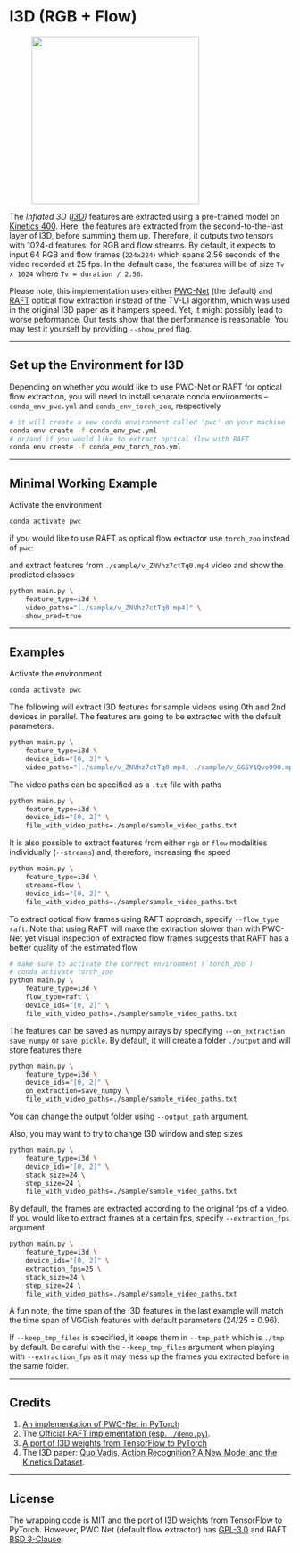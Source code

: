 # I3D (RGB + Flow)
<figure>
  <img src="../../_assets/i3d.png" width="300" />
</figure>

The _Inflated 3D ([I3D](https://arxiv.org/abs/1705.07750))_ features are extracted using a pre-trained model on [Kinetics 400](https://deepmind.com/research/open-source/kinetics). Here, the features are extracted from the second-to-the-last layer of I3D, before summing them up. Therefore, it outputs two tensors with 1024-d features: for RGB and flow streams. By default, it expects to input 64 RGB and flow frames (`224x224`) which spans 2.56 seconds of the video recorded at 25 fps. In the default case, the features will be of size `Tv x 1024` where `Tv = duration / 2.56`.

Please note, this implementation uses either [PWC-Net](https://arxiv.org/abs/1709.02371) (the default) and [RAFT](https://arxiv.org/abs/2003.12039) optical flow extraction instead of the TV-L1 algorithm, which was used in the original I3D paper as it hampers speed. Yet, it might possibly lead to worse peformance. Our tests show that the performance is reasonable. You may test it yourself by providing `--show_pred` flag.

---

## Set up the Environment for I3D
Depending on whether you would like to use PWC-Net or RAFT for optical flow extraction, you will need to install separate conda environments – `conda_env_pwc.yml` and `conda_env_torch_zoo`, respectively

```bash
# it will create a new conda environment called 'pwc' on your machine
conda env create -f conda_env_pwc.yml
# or/and if you would like to extract optical flow with RAFT
conda env create -f conda_env_torch_zoo.yml
```

---

## Minimal Working Example

Activate the environment
```bash
conda activate pwc
```
if you would like to use RAFT as optical flow extractor use `torch_zoo` instead of `pwc`:

and extract features from `./sample/v_ZNVhz7ctTq0.mp4` video and show the predicted classes
```bash
python main.py \
    feature_type=i3d \
    video_paths="[./sample/v_ZNVhz7ctTq0.mp4]" \
    show_pred=true
```

---

## Examples
Activate the environment
```bash
conda activate pwc
```

The following will extract I3D features for sample videos using 0th and 2nd devices in parallel. The features are going to be extracted with the default parameters.
```bash
python main.py \
    feature_type=i3d \
    device_ids="[0, 2]" \
    video_paths="[./sample/v_ZNVhz7ctTq0.mp4, ./sample/v_GGSY1Qvo990.mp4]"
```

The video paths can be specified as a `.txt` file with paths
```bash
python main.py \
    feature_type=i3d \
    device_ids="[0, 2]" \
    file_with_video_paths=./sample/sample_video_paths.txt
```
It is also possible to extract features from either `rgb` or `flow` modalities individually (`--streams`) and, therefore, increasing the speed
```bash
python main.py \
    feature_type=i3d \
    streams=flow \
    device_ids="[0, 2]" \
    file_with_video_paths=./sample/sample_video_paths.txt
```

To extract optical flow frames using RAFT approach, specify `--flow_type raft`. Note that using RAFT will make the extraction slower than with PWC-Net yet visual inspection of extracted flow frames suggests that RAFT has a better quality of the estimated flow
```bash
# make sure to activate the correct environment (`torch_zoo`)
# conda activate torch_zoo
python main.py \
    feature_type=i3d \
    flow_type=raft \
    device_ids="[0, 2]" \
    file_with_video_paths=./sample/sample_video_paths.txt
```

The features can be saved as numpy arrays by specifying `--on_extraction save_numpy` or `save_pickle`. By default, it will create a folder `./output` and will store features there
```bash
python main.py \
    feature_type=i3d \
    device_ids="[0, 2]" \
    on_extraction=save_numpy \
    file_with_video_paths=./sample/sample_video_paths.txt
```
You can change the output folder using `--output_path` argument.

Also, you may want to try to change I3D window and step sizes
```bash
python main.py \
    feature_type=i3d \
    device_ids="[0, 2]" \
    stack_size=24 \
    step_size=24 \
    file_with_video_paths=./sample/sample_video_paths.txt
```

By default, the frames are extracted according to the original fps of a video. If you would like to extract frames at a certain fps, specify `--extraction_fps` argument.
```bash
python main.py \
    feature_type=i3d \
    device_ids="[0, 2]" \
    extraction_fps=25 \
    stack_size=24 \
    step_size=24 \
    file_with_video_paths=./sample/sample_video_paths.txt
```
A fun note, the time span of the I3D features in the last example will match the time span of VGGish features with default parameters (24/25 = 0.96).

If `--keep_tmp_files` is specified, it keeps them in `--tmp_path` which is `./tmp` by default. Be careful with the `--keep_tmp_files` argument when playing with `--extraction_fps` as it may mess up the frames you extracted before in the same folder.

---

## Credits
1. [An implementation of PWC-Net in PyTorch](https://github.com/sniklaus/pytorch-pwc/tree/f6138900578214ab4e3daef6743b88f7824293be)
2. The [Official RAFT implementation (esp. `./demo.py`)](https://github.com/princeton-vl/RAFT/tree/25eb2ac723c36865c636c9d1f497af8023981868).
3. [A port of I3D weights from TensorFlow to PyTorch](https://github.com/hassony2/kinetics_i3d_pytorch)
4. The I3D paper: [Quo Vadis, Action Recognition? A New Model and the Kinetics Dataset](https://arxiv.org/abs/1705.07750).

---

## License
The wrapping code is MIT and the port of I3D weights from TensorFlow to PyTorch. However, PWC Net (default flow extractor) has [GPL-3.0](https://github.com/sniklaus/pytorch-pwc/blob/f6138900578214ab4e3daef6743b88f7824293be/LICENSE) and RAFT [BSD 3-Clause](https://github.com/princeton-vl/RAFT/blob/25eb2ac723c36865c636c9d1f497af8023981868/LICENSE).

